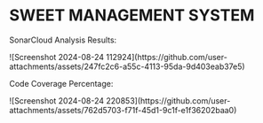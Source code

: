 <h1>SWEET MANAGEMENT SYSTEM</h1>
<p>SonarCloud Analysis Results:</p>
![Screenshot 2024-08-24 112924](https://github.com/user-attachments/assets/247fc2c6-a55c-4113-95da-9d403eab37e5)

<p>Code Coverage Percentage:</p>
![Screenshot 2024-08-24 220853](https://github.com/user-attachments/assets/762d5703-f71f-45d1-9c1f-e1f36202baa0)
